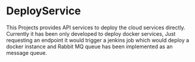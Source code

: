 # DeployService
This Projects provides API services to deploy the cloud services directly.
Currently it has been only developed to deploy docker services, Just requesting an endpoint it would trigger a jenkins job which would deploy a docker instance and Rabbit MQ queue has been implemented as an message queue.
